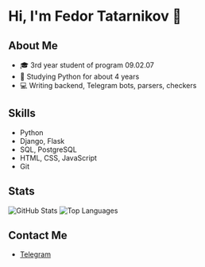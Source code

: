 # Hi, I'm Fedor Tatarnikov 👋

## About Me
- 🎓 3rd year student of program 09.02.07
- 🐍 Studying Python for about 4 years
- 💻 Writing backend, Telegram bots, parsers, checkers

## Skills
- Python
- Django, Flask
- SQL, PostgreSQL
- HTML, CSS, JavaScript
- Git

## Stats
![GitHub Stats](https://github-readme-stats.vercel.app/api?username=your_username&show_icons=true&theme=radical)
![Top Languages](https://github-readme-stats.vercel.app/api/top-langs/?username=your_username&layout=compact&theme=radical)

## Contact Me
- [Telegram](https://t.me/your_telegram)
